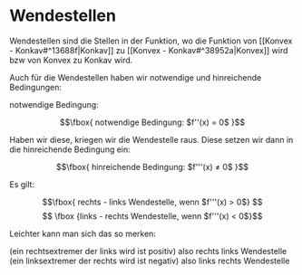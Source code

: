 # Wendestellen

Wendestellen sind die Stellen in der Funktion, wo die Funktion von [[Konvex - Konkav#^13688f|Konkav]] zu [[Konvex - Konkav#^38952a|Konvex]] wird bzw von Konvex zu Konkav wird.

Auch für die Wendestellen haben wir notwendige und hinreichende Bedingungen:

notwendige Bedingung:

$$\fbox{ notwendige Bedingung: $f''(x) = 0$ }$$

Haben wir diese, kriegen wir die Wendestelle raus. Diese setzen wir dann in die hinreichende Bedingung ein:

$$\fbox{ hinreichende Bedingung: $f'''(x) ≠ 0$ }$$

Es gilt:

$$\fbox{ rechts - links Wendestelle, wenn $f'''(x) > 0$} $$
$$ \fbox {links - rechts Wendestelle, wenn $f'''(x) < 0$}$$

Leichter kann man sich das so merken:

(ein rechtsextremer der links wird ist positiv) also rechts links Wendestelle
(ein linksextremer der rechts wird ist negativ) also links rechts Wendestelle
